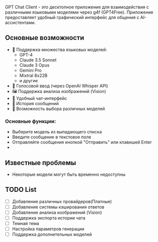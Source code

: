 GPT Chat Client - это десктопное приложение для взаимодействия с различными языковыми моделями через g4f (GPT4Free). Приложение предоставляет удобный графический интерфейс для общения с AI-ассистентами.

## Основные возможности
- 🤖 Поддержка множества языковых моделей:
  - GPT-4
  - Claude 3.5 Sonnet
  - Claude 3 Opus
  - Gemini Pro
  - Mixtral 8x22B
  - и другие
- 🎤 Голосовой ввод (через OpenAI Whisper API)
- 🖼️ Поддержка анализа изображений (Vision)
- 💬 Удобный чат-интерфейс
- 📝 История сообщений
- 🔄 Возможность выбора различных моделей
### Основные функции:
- Выберите модель из выпадающего списка
- Введите сообщение в текстовое поле
- Отправляйте сообщения кнопкой "Отправить" или клавишей Enter
- 


## Известные проблемы
- Некоторые модели могут быть временно недоступны

## TODO List
- [ ] Добавление различных провайдеров(Платные)
- [ ] Добавление системы кэширования ответов
- [ ] Добавление  анализа изображений (Vision)
- [ ] Поддержка экспорта истории чата
- [ ] Темная тема
- [ ] Настройка параметров генерации
- [ ] Поддержка дополнительных моделей
